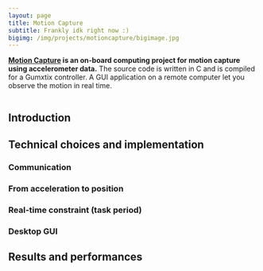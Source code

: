 ```yaml
---
layout: page
title: Motion Capture
subtitle: Frankly idk right now :)
bigimg: /img/projects/motioncapture/bigimage.jpg
---
```


**[Motion Capture](https://github.com/johan-gras/Motion-Capture) is an on-board computing project for motion capture using accelerometer data.**
The source code is written in C and is compiled for a Gumxtix controller.
A GUI application on a remote computer let you observe the motion in real time.

<div style="text-align: center;">
	<figure>
	  <img src="/img/projects/motioncapture/img.png" alt=""/>
	</figure>
</div>

## Introduction

## Technical choices and implementation

### Communication

### From acceleration to position

### Real-time constraint (task period)

### Desktop GUI

## Results and performances